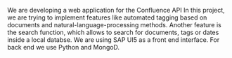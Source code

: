 We are developing a web application for the Confluence API
In this project, we are trying to implement features like automated tagging based on documents and natural-language-processing methods.
Another feature is the search function, which allows to search for documents, tags or dates inside a local databse.
We are using SAP UI5 as a front end interface. For back end we use Python and MongoD.

